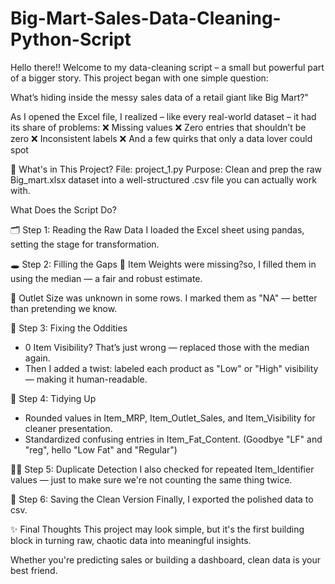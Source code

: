 # Big-Mart-Sales-Data-Cleaning-Python-Script

Hello there!!
Welcome to my data-cleaning script – a small but powerful part of a bigger story.
This project began with one simple question:

What’s hiding inside the messy sales data of a retail giant like Big Mart?"

As I opened the Excel file, I realized – like every real-world dataset – it had its share of problems:
❌ Missing values
❌ Zero entries that shouldn’t be zero
❌ Inconsistent labels
❌ And a few quirks that only a data lover could spot

📂 What's in This Project?
File: project_1.py
Purpose: Clean and prep the raw Big_mart.xlsx dataset into a well-structured .csv file you can actually work with.

What Does the Script Do?

🗂️ Step 1: Reading the Raw Data
I loaded the Excel sheet using pandas, setting the stage for transformation.


🕳️ Step 2: Filling the Gaps
🧪 Item Weights were missing?so, I filled them in using the median — a fair and robust estimate.

🏬 Outlet Size was unknown in some rows. I marked them as "NA" — better than pretending we know.

🚫 Step 3: Fixing the Oddities
- 0 Item Visibility? That’s just wrong — replaced those with the median again.
- Then I added a twist: labeled each product as "Low" or "High" visibility — making it human-readable.

🧹 Step 4: Tidying Up
- Rounded values in Item_MRP, Item_Outlet_Sales, and Item_Visibility for cleaner presentation.
- Standardized confusing entries in Item_Fat_Content. (Goodbye "LF" and "reg", hello "Low Fat" and "Regular")

🕵️‍♀️ Step 5: Duplicate Detection
I also checked for repeated Item_Identifier values — just to make sure we're not counting the same thing twice.

💾 Step 6: Saving the Clean Version
Finally, I exported the polished data to csv.

✨ Final Thoughts
This project may look simple, but it's the first building block in turning raw, chaotic data into meaningful insights.

Whether you're predicting sales or building a dashboard, clean data is your best friend.

